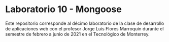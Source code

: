 # Laboratorio 10 - Mongoose
Este repositorio corresponde al décimo laboratorio de la clase de desarrollo de aplicaciones web con el profesor Jorge Luis Flores Marroquín durante el semestre de febrero a junio de 2021 en el Tecnológico de Monterrey.
